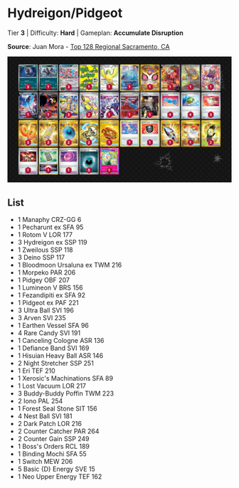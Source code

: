 # Hydreigon/Pidgeot

Tier **3** | Difficulty: **Hard** | Gameplan: **Accumulate Disruption**

**Source**: Juan Mora - [Top 128 Regional Sacramento, CA](https://limitlesstcg.com/decks/list/14272)

![decklist](../../!Images/Standard/14BRS-SSP/Hydreigon-Pidgeot.PNG)

## List
* 1 Manaphy CRZ-GG 6
* 1 Pecharunt ex SFA 95
* 1 Rotom V LOR 177
* 3 Hydreigon ex SSP 119
* 1 Zweilous SSP 118
* 3 Deino SSP 117
* 1 Bloodmoon Ursaluna ex TWM 216
* 1 Morpeko PAR 206
* 1 Pidgey OBF 207
* 1 Lumineon V BRS 156
* 1 Fezandipiti ex SFA 92
* 1 Pidgeot ex PAF 221
* 3 Ultra Ball SVI 196
* 3 Arven SVI 235
* 1 Earthen Vessel SFA 96
* 4 Rare Candy SVI 191
* 1 Canceling Cologne ASR 136
* 1 Defiance Band SVI 169
* 1 Hisuian Heavy Ball ASR 146
* 2 Night Stretcher SSP 251
* 1 Eri TEF 210
* 1 Xerosic's Machinations SFA 89
* 1 Lost Vacuum LOR 217
* 3 Buddy-Buddy Poffin TWM 223
* 2 Iono PAL 254
* 1 Forest Seal Stone SIT 156
* 4 Nest Ball SVI 181
* 2 Dark Patch LOR 216
* 2 Counter Catcher PAR 264
* 2 Counter Gain SSP 249
* 1 Boss's Orders RCL 189
* 1 Binding Mochi SFA 55
* 1 Switch MEW 206
* 5 Basic {D} Energy SVE 15
* 1 Neo Upper Energy TEF 162
